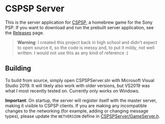 # CSPSP Server

This is the server application for [CSPSP](https://github.com/kevinbchen/cspsp), a homebrew game for the Sony PSP.
If you want to download and run the prebuilt server application, see the [Releases](https://github.com/kevinbchen/cspspserver/releases) page.

> **Warning**: I created this project back in high school and didn't expect to open source it, so the code is messy and, to put it mildy, not well written. I would not use this as any kind of reference :)

## Building

To build from source, simply open CSPSPServer.sln with Microsoft Visual Studio 2019. It will likely also work with older versions, but VS2019 was what I most recently tested on. Currently only works on Windows.

**Important**: On startup, the server will register itself with the master server, making it visible to CSPSP clients. If you are making any incompatible changes to the networking (for example, adding or changing message types), please update the `NETVERSION` define in [CSPSPServer/GameServer.h](CSPSPServer/GameServer.h).
